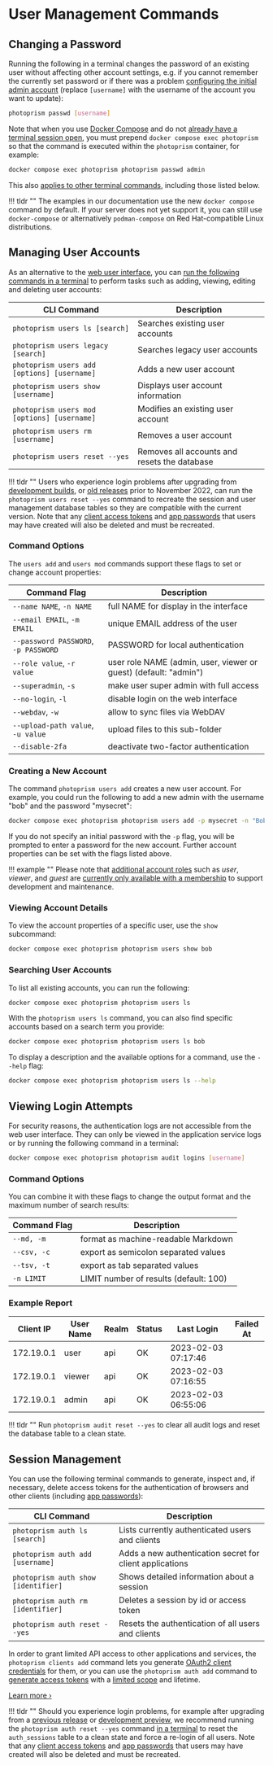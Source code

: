 # User Management Commands

## Changing a Password

Running the following in a terminal changes the password of an existing user without affecting other account settings, e.g. if you cannot remember the currently set password or if there was a problem [configuring the initial admin account](../../getting-started/config-options.md#authentication) (replace `[username]` with the username of the account you want to update):

```bash
photoprism passwd [username]
```

Note that when you use [Docker Compose](../../getting-started/docker-compose.md#command-line-interface) and do not [already have a terminal session open](../../getting-started/docker-compose.md#opening-a-terminal), you must prepend `docker compose exec photoprism` so that the command is executed within the `photoprism` container, for example:

```bash
docker compose exec photoprism photoprism passwd admin
```

This also [applies to other terminal commands](../../getting-started/docker-compose.md#examples), including those listed below.

!!! tldr ""
    The examples in our documentation use the new `docker compose` command by default. If your server does not yet support it, you can still use `docker-compose` or alternatively `podman-compose` on Red Hat-compatible Linux distributions.

## Managing User Accounts

As an alternative to the [web user interface](index.md), you can [run the following commands in a terminal](../../getting-started/docker-compose.md#command-line-interface) to perform tasks such as adding, viewing, editing and deleting user accounts:

| CLI Command                                 | Description                                  |
|---------------------------------------------|----------------------------------------------|
| `photoprism users ls [search]`              | Searches existing user accounts              |
| `photoprism users legacy [search]`          | Searches legacy user accounts                |
| `photoprism users add [options] [username]` | Adds a new user account                      |
| `photoprism users show [username]`          | Displays user account information            |
| `photoprism users mod [options] [username]` | Modifies an existing user account            |
| `photoprism users rm [username]`            | Removes a user account                       |
| `photoprism users reset --yes`              | Removes all accounts and resets the database |

!!! tldr ""
    Users who experience login problems after upgrading from [development builds](../../getting-started/updates.md#development-preview), or [old releases](../../known-issues.md#new-user-management) prior to November 2022, can run the `photoprism users reset --yes` command to recreate the session and user management database tables so they are compatible with the current version. Note that any [client access tokens](client-credentials.md#access-tokens) and [app passwords](../settings/account.md#apps-and-devices) that users may have created will also be deleted and must be recreated.

### Command Options

The `users add` and `users mod` commands support these flags to set or change account properties:

| Command Flag                         | Description                                                      |
|--------------------------------------|------------------------------------------------------------------|
| `--name NAME`, `-n NAME`             | full NAME for display in the interface                           |
| `--email EMAIL`, `-m EMAIL`          | unique EMAIL address of the user                                 |
| `--password PASSWORD`, `-p PASSWORD` | PASSWORD for local authentication                                |
| `--role value`, `-r value`           | user role NAME (admin, user, viewer or guest) (default: "admin") |
| `--superadmin`, `-s`                 | make user super admin with full access                           |
| `--no-login`, `-l`                   | disable login on the web interface                               |
| `--webdav`, `-w`                     | allow to sync files via WebDAV                                   |
| `--upload-path value`, `-u value`    | upload files to this sub-folder                                  |
| `--disable-2fa`                      | deactivate two-factor authentication                             |

### Creating a New Account

The command `photoprism users add` creates a new user account. For example, you could run the following to add a new admin with the username "bob" and the password "mysecret":

```bash
docker compose exec photoprism photoprism users add -p mysecret -n "Bob" bob
```

If you do not specify an initial password with the `-p` flag, you will be prompted to enter a password for the new account. Further account properties can be set with the flags listed above.

!!! example ""
    Please note that [additional account roles](roles.md) such as *user*, *viewer*, and *guest* are [currently only available with a membership](https://www.photoprism.app/editions#compare) to support development and maintenance.

### Viewing Account Details

To view the account properties of a specific user, use the `show` subcommand:

```bash
docker compose exec photoprism photoprism users show bob
```

### Searching User Accounts

To list all existing accounts, you can run the following:

```bash
docker compose exec photoprism photoprism users ls
```

With the `photoprism users ls` command, you can also find specific accounts based on a search term you provide:

```bash
docker compose exec photoprism photoprism users ls bob
```

To display a description and the available options for a command, use the `--help` flag:

```bash
docker compose exec photoprism photoprism users ls --help
```

## Viewing Login Attempts

For security reasons, the authentication logs are not accessible from the web user interface. They can only be viewed in the application service logs or by running the following command in a terminal:

```bash
docker compose exec photoprism photoprism audit logins [username]
```

### Command Options

You can combine it with these flags to change the output format and the maximum number of search results:

| Command Flag | Description                            |
|--------------|----------------------------------------|
| `--md, -m`   | format as machine-readable Markdown    |
| `--csv, -c`  | export as semicolon separated values   |
| `--tsv, -t`  | export as tab separated values         |
| `-n LIMIT`   | LIMIT number of results (default: 100) |

### Example Report

| Client IP  | User Name | Realm | Status |     Last Login      | Failed At |
|------------|-----------|-------|--------|---------------------|-----------|
| 172.19.0.1 | user      | api   | OK     | 2023-02-03 07:17:46 |           |
| 172.19.0.1 | viewer    | api   | OK     | 2023-02-03 07:16:55 |           |
| 172.19.0.1 | admin     | api   | OK     | 2023-02-03 06:55:06 |           |

!!! tldr ""
    Run `photoprism audit reset --yes` to clear all audit logs and reset the database table to a clean state.

## Session Management

You can use the following terminal commands to generate, inspect and, if necessary, delete access tokens for the authentication of browsers and other clients (including [app passwords](2fa.md#step-3-app-passwords)):

| CLI Command                         | Description                                              |
|-------------------------------------|----------------------------------------------------------|
| `photoprism auth ls [search]`       | Lists currently authenticated users and clients          |
| `photoprism auth add [username]`    | Adds a new authentication secret for client applications |
| `photoprism auth show [identifier]` | Shows detailed information about a session               |
| `photoprism auth rm [identifier]`   | Deletes a session by id or access token                  |
| `photoprism auth reset --yes`       | Resets the authentication of all users and clients       |

In order to grant limited API access to other applications and services, the `photoprism clients add` command lets you generate [OAuth2 client credentials](client-credentials.md#client-credentials) for them, or you can use the `photoprism auth add` command to [generate access tokens](client-credentials.md#access-tokens) with a [limited scope](client-credentials.md#authorization-scopes) and lifetime.

[Learn more ›](client-credentials.md)

!!! tldr ""
    Should you experience login problems, for example after upgrading from a [previous release](../../release-notes.md) or [development preview](../../getting-started/updates.md#development-preview), we recommend running the `photoprism auth reset --yes` command [in a terminal](../../getting-started/docker-compose.md#command-line-interface) to reset the `auth_sessions` table to a clean state and force a re-login of all users. Note that any [client access tokens](client-credentials.md#access-tokens) and [app passwords](../settings/account.md#apps-and-devices) that users may have created will also be deleted and must be recreated.